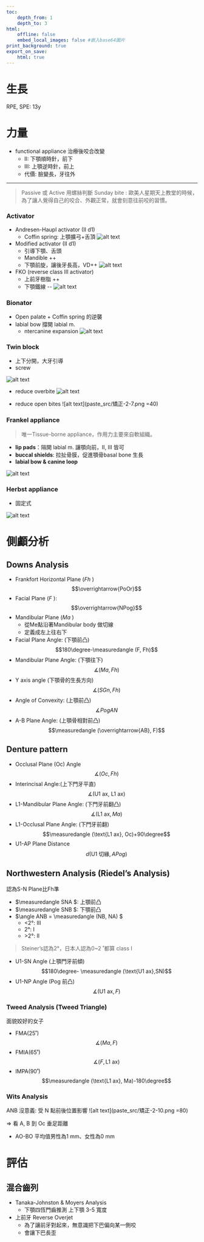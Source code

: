 ```yaml
---
toc:
    depth_from: 1
    depth_to: 3
html:
    offline: false
    embed_local_images: false #嵌入base64圖片
print_background: true
export_on_save:
    html: true
---
```



# 生長 

RPE, SPE: 13y


# 力量
- functional appliance 治療後咬合改變
  - II: 下顎順時針，前下
  - III: 上顎逆時針，前上
  - 代價: 臉變長，牙往外



--- 
> Passive 或  Active 用螺絲判斷
> Sunday bite : 歐美人星期天上教堂的時候，為了讓人覺得自己的咬合、外觀正常，就會刻意往前咬的習慣。

### Activator


- Andresen-Haupl activator (II d1)
  - Coffin spring: 上顎擴弓+舌頂
![alt text](paste_src/矯正-2-1.png)
- Modified activator (II d1)
  - 引導下顎、舌頭
  - Mandible ++
  - 下顎前旋，讓後牙長高，VD++
![alt text](paste_src/矯正-2-2.png)
- FKO (reverse class III activator)
  - 上前牙樹脂 ++
  - 下顎鐵線 --
![alt text](paste_src/矯正-2-3.png)

### Bionator 

- Open palate + Coffin spring 的逆襲
- labial bow 撐開 labial m. 
  - ntercanine expansion
![alt text](paste_src/矯正-2-4.png)

### Twin block

- 上下分開，大牙引導
- screw

![alt text](paste_src/矯正-2-5.png)

- reduce overbite
![alt text](paste_src/矯正-2-6.png)

- reduce open bites
![alt text](paste_src/矯正-2-7.png =40)


### Frankel appliance
> 唯一Tissue-borne appliance，作用力主要來自軟組織。

- **lip pads**：隔開 labial m. 讓顎向前，II, III 皆可
- **buccal shields**: 拉扯骨膜，促進顎骨basal bone 生長
- **labial bow & canine loop**

![alt text](paste_src/矯正-2-8.png)


### Herbst appliance
- 固定式


![alt text](paste_src/矯正-2-9.png)


# 側顱分析

## Downs Analysis
- Frankfort Horizontal Plane ($Fh$ )
$$\overrightarrow{PoOr}$$
- Facial Plane ($F$ ): 
$$\overrightarrow{NPog}$$
- Mandibular Plane ($Ma$ )
  - 從Me點沿著Mandibular body 做切線
  - 定義成左上往右下
- Facial Plane Angle: (下顎前凸)
$$180\degree-\measuredangle (F, Fh)$$
- Mandibular Plane Angle: (下顎往下)
$$\measuredangle (Ma, Fh)$$
- Y axis angle (下顎骨的生長方向)
$$\measuredangle (SGn, Fh)$$
- Angle of Convexity: (上顎前凸)
$$\measuredangle PogAN$$
- A-B Plane Angle: (上顎骨相對前凸)
$$\measuredangle (\overrightarrow{AB}, F)$$


## Denture pattern

- Occlusal Plane (Oc) Angle
$$\measuredangle (Oc, Fh)$$
- Interincisal Angle:(上下門牙平直)
$$\measuredangle (\text{U1 ax, L1 ax})$$
- L1-Mandibular Plane Angle: (下門牙前翻凸)
$$\measuredangle (\text{L1 ax}, Ma)$$
- L1-Occlusal Plane Angle: (下門牙前翻)
$$\measuredangle (\text{L1 ax}, Oc)+90\degree$$
- U1-AP Plane Distance
$$d(\text{U1 切緣}, APog)$$


## Northwestern Analysis (Riedel’s Analysis)

認為S-N Plane比Fh準

- $\measuredangle SNA $: 上顎前凸
- $\measuredangle SNB $: 下顎前凸
- $\angle ANB = \measuredangle (NB, NA) $
  - <2&deg;: III 
  - 2&deg;: I 
  - \>2&deg;: II 
>Steiner’s認為2&deg;，日本人認為0~2 ˚都算 class I

- U1-SN Angle (上顎門牙前傾)
$$180\degree- \measuredangle (\text{U1 ax},SN)$$
- U1-NP Angle (Pog 前凸)
$$\measuredangle (\text{U1 ax}, F)$$

### Tweed Analysis (Tweed Triangle)

面貌姣好的女子

- FMA(25˚)
$$\measuredangle (Ma, F)$$
- FMIA(65˚)
$$\measuredangle (F, \text{L1 ax})$$
- IMPA(90˚)
$$\measuredangle (\text{L1 ax}, Ma)-180\degree$$



### Wits Analysis

ANB 沒意義: 受 N 點前後位置影響
![alt text](paste_src/矯正-2-10.png =80)

$\Longrightarrow$ 看 A, B 到 Oc 垂足距離

- AO-BO 平均值男性為1 mm、女性為0 mm



# 評估 


## 混合齒列
- Tanaka-Johnston & Moyers Analysis
  - 下顎四恆門齒推測 上下顎 3-5 寬度
- 上前牙  Reverse Overjet 
  - 為了讓前牙對起來，無意識把下巴偏向某一側咬
  - 會讓下巴長歪
